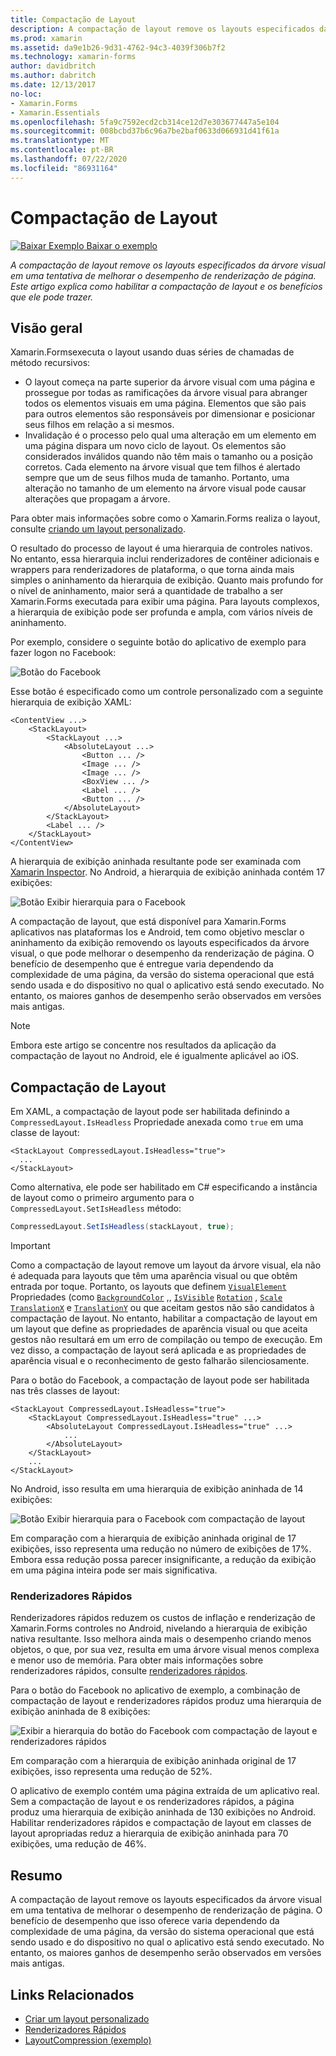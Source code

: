 ```yaml
---
title: Compactação de Layout
description: A compactação de layout remove os layouts especificados da árvore visual em uma tentativa de melhorar o desempenho de renderização de página. Este artigo explica como habilitar a compactação de layout e os benefícios que ele pode trazer.
ms.prod: xamarin
ms.assetid: da9e1b26-9d31-4762-94c3-4039f306b7f2
ms.technology: xamarin-forms
author: davidbritch
ms.author: dabritch
ms.date: 12/13/2017
no-loc:
- Xamarin.Forms
- Xamarin.Essentials
ms.openlocfilehash: 5fa9c7592ecd2cb314ce12d7e303677447a5e104
ms.sourcegitcommit: 008bcbd37b6c96a7be2baf0633d066931d41f61a
ms.translationtype: MT
ms.contentlocale: pt-BR
ms.lasthandoff: 07/22/2020
ms.locfileid: "86931164"
---
```

# <a name="layout-compression"></a>Compactação de Layout

[![Baixar Exemplo](~/media/shared/download.png) Baixar o exemplo](https://docs.microsoft.com/samples/xamarin/xamarin-forms-samples/userinterface-layoutcompression)

_A compactação de layout remove os layouts especificados da árvore visual em uma tentativa de melhorar o desempenho de renderização de página. Este artigo explica como habilitar a compactação de layout e os benefícios que ele pode trazer._

## <a name="overview"></a>Visão geral

Xamarin.Formsexecuta o layout usando duas séries de chamadas de método recursivos:

- O layout começa na parte superior da árvore visual com uma página e prossegue por todas as ramificações da árvore visual para abranger todos os elementos visuais em uma página. Elementos que são pais para outros elementos são responsáveis por dimensionar e posicionar seus filhos em relação a si mesmos.
- Invalidação é o processo pelo qual uma alteração em um elemento em uma página dispara um novo ciclo de layout. Os elementos são considerados inválidos quando não têm mais o tamanho ou a posição corretos. Cada elemento na árvore visual que tem filhos é alertado sempre que um de seus filhos muda de tamanho. Portanto, uma alteração no tamanho de um elemento na árvore visual pode causar alterações que propagam a árvore.

Para obter mais informações sobre como o Xamarin.Forms realiza o layout, consulte [criando um layout personalizado](~/xamarin-forms/user-interface/layouts/custom.md).

O resultado do processo de layout é uma hierarquia de controles nativos. No entanto, essa hierarquia inclui renderizadores de contêiner adicionais e wrappers para renderizadores de plataforma, o que torna ainda mais simples o aninhamento da hierarquia de exibição. Quanto mais profundo for o nível de aninhamento, maior será a quantidade de trabalho a ser Xamarin.Forms executada para exibir uma página. Para layouts complexos, a hierarquia de exibição pode ser profunda e ampla, com vários níveis de aninhamento.

Por exemplo, considere o seguinte botão do aplicativo de exemplo para fazer logon no Facebook:

![Botão do Facebook](layout-compression-images/facebook-button.png)

Esse botão é especificado como um controle personalizado com a seguinte hierarquia de exibição XAML:

```xaml
<ContentView ...>
    <StackLayout>
        <StackLayout ...>
            <AbsoluteLayout ...>
                <Button ... />    
                <Image ... />
                <Image ... />
                <BoxView ... />
                <Label ... />
                <Button ... />
            </AbsoluteLayout>
        </StackLayout>
        <Label ... />
    </StackLayout>    
</ContentView>
```

A hierarquia de exibição aninhada resultante pode ser examinada com [Xamarin Inspector](~/tools/inspector/index.md). No Android, a hierarquia de exibição aninhada contém 17 exibições:

![Botão Exibir hierarquia para o Facebook](layout-compression-images/no-compression.png)

A compactação de layout, que está disponível para Xamarin.Forms aplicativos nas plataformas Ios e Android, tem como objetivo mesclar o aninhamento da exibição removendo os layouts especificados da árvore visual, o que pode melhorar o desempenho da renderização de página. O benefício de desempenho que é entregue varia dependendo da complexidade de uma página, da versão do sistema operacional que está sendo usada e do dispositivo no qual o aplicativo está sendo executado. No entanto, os maiores ganhos de desempenho serão observados em versões mais antigas.

> [!NOTE]
> Embora este artigo se concentre nos resultados da aplicação da compactação de layout no Android, ele é igualmente aplicável ao iOS.

## <a name="layout-compression"></a>Compactação de Layout

Em XAML, a compactação de layout pode ser habilitada definindo a `CompressedLayout.IsHeadless` Propriedade anexada como `true` em uma classe de layout:

```xaml
<StackLayout CompressedLayout.IsHeadless="true">
  ...
</StackLayout>   
```

Como alternativa, ele pode ser habilitado em C# especificando a instância de layout como o primeiro argumento para o `CompressedLayout.SetIsHeadless` método:

```csharp
CompressedLayout.SetIsHeadless(stackLayout, true);
```

> [!IMPORTANT]
> Como a compactação de layout remove um layout da árvore visual, ela não é adequada para layouts que têm uma aparência visual ou que obtêm entrada por toque. Portanto, os layouts que definem [`VisualElement`](xref:Xamarin.Forms.VisualElement) Propriedades (como [`BackgroundColor`](xref:Xamarin.Forms.VisualElement.BackgroundColor) ,, [`IsVisible`](xref:Xamarin.Forms.VisualElement.IsVisible) [`Rotation`](xref:Xamarin.Forms.VisualElement.Rotation) , [`Scale`](xref:Xamarin.Forms.VisualElement.Scale) [`TranslationX`](xref:Xamarin.Forms.VisualElement.TranslationX) e [`TranslationY`](xref:Xamarin.Forms.VisualElement.TranslationY) ou que aceitam gestos não são candidatos à compactação de layout. No entanto, habilitar a compactação de layout em um layout que define as propriedades de aparência visual ou que aceita gestos não resultará em um erro de compilação ou tempo de execução. Em vez disso, a compactação de layout será aplicada e as propriedades de aparência visual e o reconhecimento de gesto falharão silenciosamente.

Para o botão do Facebook, a compactação de layout pode ser habilitada nas três classes de layout:

```xaml
<StackLayout CompressedLayout.IsHeadless="true">
    <StackLayout CompressedLayout.IsHeadless="true" ...>
        <AbsoluteLayout CompressedLayout.IsHeadless="true" ...>
            ...
        </AbsoluteLayout>
    </StackLayout>
    ...
</StackLayout>  
```

No Android, isso resulta em uma hierarquia de exibição aninhada de 14 exibições:

![Botão Exibir hierarquia para o Facebook com compactação de layout](layout-compression-images/layout-compression.png)

Em comparação com a hierarquia de exibição aninhada original de 17 exibições, isso representa uma redução no número de exibições de 17%. Embora essa redução possa parecer insignificante, a redução da exibição em uma página inteira pode ser mais significativa.

### <a name="fast-renderers"></a>Renderizadores Rápidos

Renderizadores rápidos reduzem os custos de inflação e renderização de Xamarin.Forms controles no Android, nivelando a hierarquia de exibição nativa resultante. Isso melhora ainda mais o desempenho criando menos objetos, o que, por sua vez, resulta em uma árvore visual menos complexa e menor uso de memória. Para obter mais informações sobre renderizadores rápidos, consulte [renderizadores rápidos](~/xamarin-forms/internals/fast-renderers.md).

Para o botão do Facebook no aplicativo de exemplo, a combinação de compactação de layout e renderizadores rápidos produz uma hierarquia de exibição aninhada de 8 exibições:

![Exibir a hierarquia do botão do Facebook com compactação de layout e renderizadores rápidos](layout-compression-images/layout-compression-with-fast-renderers.png)

Em comparação com a hierarquia de exibição aninhada original de 17 exibições, isso representa uma redução de 52%.

O aplicativo de exemplo contém uma página extraída de um aplicativo real. Sem a compactação de layout e os renderizadores rápidos, a página produz uma hierarquia de exibição aninhada de 130 exibições no Android. Habilitar renderizadores rápidos e compactação de layout em classes de layout apropriadas reduz a hierarquia de exibição aninhada para 70 exibições, uma redução de 46%.

## <a name="summary"></a>Resumo

A compactação de layout remove os layouts especificados da árvore visual em uma tentativa de melhorar o desempenho de renderização de página. O benefício de desempenho que isso oferece varia dependendo da complexidade de uma página, da versão do sistema operacional que está sendo usado e do dispositivo no qual o aplicativo está sendo executado. No entanto, os maiores ganhos de desempenho serão observados em versões mais antigas.

## <a name="related-links"></a>Links Relacionados

- [Criar um layout personalizado](~/xamarin-forms/user-interface/layouts/custom.md)
- [Renderizadores Rápidos](~/xamarin-forms/internals/fast-renderers.md)
- [LayoutCompression (exemplo)](https://docs.microsoft.com/samples/xamarin/xamarin-forms-samples/userinterface-layoutcompression)

